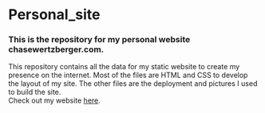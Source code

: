 # Personal_site
### This is the repository for my personal website chasewertzberger.com.
This repository contains all the data for my static website to create my presence on the internet. Most of the files are HTML and CSS to develop the layout of my site. The other files are the deployment and pictures I used to build the site.  
Check out my website [here](https://chasewertzberger.com/).

